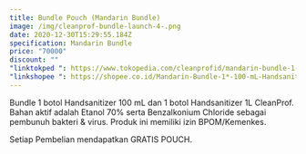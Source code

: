 ```yaml
---
title: Bundle Pouch (Mandarin Bundle)
image: /img/cleanprof-bundle-launch-4-.png
date: 2020-12-30T15:29:55.184Z
specification: Mandarin Bundle
price: "70000"
discount: ""
"linktokped ": https://www.tokopedia.com/cleanprofid/mandarin-bundle-1-100-ml-handsanitizer-1-1l-handsanitizer
"linkshopee ": https://shopee.co.id/Mandarin-Bundle-1*-100-mL-Handsanitizer-1*-1L-Handsanitizer-i.315548033.3264005760
---
```

Bundle 1 botol Handsanitizer 100 mL dan 1 botol Handsanitizer 1L CleanProf. Bahan aktif adalah Etanol 70% serta Benzalkonium Chloride sebagai pembunuh bakteri & virus. Produk ini memiliki izin BPOM/Kemenkes.

Setiap Pembelian mendapatkan GRATIS POUCH.